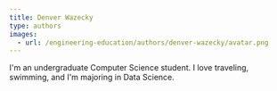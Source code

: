 ```yaml
---
title: Denver Wazecky
type: authors
images:
  - url: /engineering-education/authors/denver-wazecky/avatar.png 
---
```

I'm an undergraduate Computer Science student. I love traveling, swimming, and I'm majoring in Data Science.
